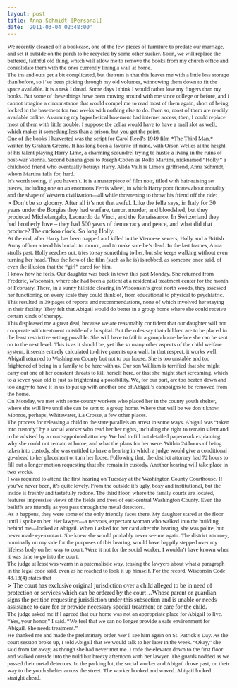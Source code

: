 ```yaml
---
layout: post
title: Anna Schmidt [Personal]
date: '2011-03-04 02:48:00'
---
```



<div><span><span style="font-family: Georgia, 'Times New Roman', serif; font-size: small;">We recently cleaned off a bookcase, one of the few pieces of furniture to predate our marriage, and set it outside on the porch to be recycled by some other sucker. Soon, we will replace the battered, faithful old thing, which will allow me to remove the books from my church office and consolidate them with the ones currently lining a wall at home.</span></span>  
<span><span style="font-family: Georgia, 'Times New Roman', serif; font-size: small;">  
</span></span></div><div><span style="font-family: Georgia, 'Times New Roman', serif; font-size: small;"><span></span></span></div><div><span><span style="font-family: Georgia, 'Times New Roman', serif; font-size: small;">The ins and outs get a bit complicated, but the sum is that this leaves me with a little less storage than before, so I’ve been picking through my old volumes, winnowing them down to fit the space available. It is a task I dread. Some days I think I would rather lose my fingers than my books. But some of these things have been moving around with me since college or before, and I cannot imagine a circumstance that would compel me to read most of them again, short of being locked in the basement for two weeks with nothing else to do. Even so, most of them are readily available online. Assuming my hypothetical basement had internet access, then, I could replace most of them with little trouble. I suppose the cellar would have to have a mail slot as well, which makes it something less than a prison, but you get the point.</span></span>  
<span><span style="font-family: Georgia, 'Times New Roman', serif; font-size: small;">  
</span></span></div><div><span style="font-family: Georgia, 'Times New Roman', serif; font-size: small;"><span></span></span></div><div><span><span style="font-family: Georgia, 'Times New Roman', serif; font-size: small;">One of the books I harvested was the script for Carol Reed’s 1949 film *The Third Man,* written by Graham Greene. It has long been a favorite of mine, with Orson Welles at the height of his talent playing Harry Lime, a charming scoundrel trying to hustle a living in the ruins of post-war Vienna. Second banana goes to Joseph Cotten as Rollo Martins, nicknamed “Holly,” a childhood friend who eventually betrays Harry. Alida Valli is Lime’s girlfriend, Anna Schmidt, whom Martins falls for, hard.</span></span></div><div><span><span style="font-family: Georgia, 'Times New Roman', serif; font-size: small;">  
</span></span></div><div><span><span style="font-family: Georgia, 'Times New Roman', serif; font-size: small;">It’s worth seeing, if you haven’t. It is a masterpiece of film noir, filled with hair-raising set pieces, including one on an enormous Ferris wheel, in which Harry pontificates about morality and the shape of Western civilization—all while threatening to throw his friend off the ride:</span></span></div>> <span><span style="font-family: Georgia, 'Times New Roman', serif;">Don’t be so gloomy. After all it’s not that awful. Like the fella says, in Italy for 30 years under the Borgias they had warfare, terror, murder, and bloodshed, but they produced Michelangelo, Leonardo da Vinci, and the Renaissance. In Switzerland they had brotherly love – they had 500 years of democracy and peace, and what did that produce? The cuckoo clock. So long Holly.</span></span>

<div><span><span style="font-family: Georgia, 'Times New Roman', serif; font-size: small;">At the end, after Harry has been trapped and killed in the Viennese sewers, Holly and a British Army officer attend his burial: to mourn, and to make sure he’s dead. In the last frames, Anna strolls past. Holly reaches out, tries to say something to her, but she keeps walking without even turning her head. Thus the hero of the film (such as he is) is robbed, as someone once said, of even the illusion that the “girl” cared for him.</span></span>  
<span><span style="font-family: Georgia, 'Times New Roman', serif; font-size: small;">  
</span></span></div><div><span style="font-family: Georgia, 'Times New Roman', serif; font-size: small;"><span></span></span></div><div><span><span style="font-family: Georgia, 'Times New Roman', serif; font-size: small;">I know how he feels. Our daughter was back in town this past Monday. She returned from Frederic, Wisconsin, where she had been a patient at a residential treatment center for the month of February. There, in a sunny hillside clearing in Wisconsin’s great north woods, they assessed her functioning on every scale they could think of, from educational to physical to psychiatric. This resulted in 39 pages of reports and recommendations, none of which involved her staying in their facility. They felt that Abigail would do better in a group home where she could receive certain kinds of therapy.</span></span>  
<span><span style="font-family: Georgia, 'Times New Roman', serif; font-size: small;">  
</span></span></div><div><span style="font-family: Georgia, 'Times New Roman', serif; font-size: small;"><span></span></span></div><div><span><span style="font-family: Georgia, 'Times New Roman', serif; font-size: small;">This displeased me a great deal, because we are reasonably confident that our daughter will not cooperate with treatment outside of a hospital. But the rules say that children are to be placed in the least restrictive setting possible. She will have to fail in a group home before she can be sent on to the next level. This is as it should be, yet like so many other aspects of the child welfare system, it seems entirely calculated to drive parents up a wall. In that respect, it works well.</span></span>  
<span><span style="font-family: Georgia, 'Times New Roman', serif; font-size: small;">  
</span></span></div><div><span style="font-family: Georgia, 'Times New Roman', serif; font-size: small;"><span></span></span></div><div><span><span style="font-family: Georgia, 'Times New Roman', serif; font-size: small;">Abigail returned to Washington County but not to our house. She is too unstable and too frightened of being in a family to be here with us. Our son William is terrified that she might carry out one of her constant threats to kill herself here, or that she might start screaming, which to a seven-year-old is just as frightening a possibility. We, for our part, are too beaten down and too angry to have it in us to put up with another one of Abigail’s campaigns to be removed from the home.</span></span>  
<span><span style="font-family: Georgia, 'Times New Roman', serif; font-size: small;">  
</span></span></div><div><span style="font-family: Georgia, 'Times New Roman', serif; font-size: small;"><span></span></span></div><div><span><span style="font-family: Georgia, 'Times New Roman', serif; font-size: small;">On Monday, we met with some county workers who placed her in the county youth shelter, where she will live until she can be sent to a group home. Where that will be we don’t know. Monroe, perhaps, Whitewater, La Crosse, a few other places.</span></span>  
<span><span style="font-family: Georgia, 'Times New Roman', serif; font-size: small;">  
</span></span></div><div><span style="font-family: Georgia, 'Times New Roman', serif; font-size: small;"><span></span></span></div><div><span><span style="font-family: Georgia, 'Times New Roman', serif; font-size: small;">The process for releasing a child to the state parallels an arrest in some ways. Abigail was “taken into custody” by a social worker who read her her rights, including the right to remain silent and to be advised by a court-appointed attorney. We had to fill out detailed paperwork explaining why she could not remain at home, and what the plans for her were. Within 24 hours of being taken into custody, she was entitled to have a hearing in which a judge would give a conditional go-ahead to her placement or turn her loose. Following that, the district attorney had 72 hours to fill out a longer motion requesting that she remain in custody. Another hearing will take place in two weeks.</span></span>  
<span><span style="font-family: Georgia, 'Times New Roman', serif; font-size: small;">  
</span></span></div><div><span style="font-family: Georgia, 'Times New Roman', serif; font-size: small;"><span></span></span></div><div><span><span style="font-family: Georgia, 'Times New Roman', serif; font-size: small;">I was required to attend the first hearing on Tuesday at the Washington County Courthouse. If you’ve never been, it’s quite lovely. From the outside it’s ugly, boxy and institutional, but the inside is freshly and tastefully redone. The third floor, where the family courts are located, features impressive views of the fields and trees of east-central Washington County. Even the bailiffs are friendly as you pass through the metal detectors.</span></span>  
<span><span style="font-family: Georgia, 'Times New Roman', serif; font-size: small;">  
</span></span></div><div><span style="font-family: Georgia, 'Times New Roman', serif; font-size: small;"><span></span></span></div><div><span><span style="font-family: Georgia, 'Times New Roman', serif; font-size: small;">As it happens, they were some of the only friendly faces there. My daughter stared at the floor until I spoke to her. Her lawyer—a nervous, expectant woman who walked into the building behind me—looked at Abigail. When I asked for her card after the hearing, she was polite, but never made eye contact. She knew she would probably never see me again. The district attorney, nominally on my side for the purposes of this hearing, would have happily stepped over my lifeless body on her way to court. Were it not for the social worker, I wouldn’t have known when it was time to go into the court.</span></span>  
<span><span style="font-family: Georgia, 'Times New Roman', serif; font-size: small;">  
</span></span></div><div><span style="font-family: Georgia, 'Times New Roman', serif; font-size: small;"><span></span></span></div><div><span><span style="font-family: Georgia, 'Times New Roman', serif; font-size: small;">The judge at least was warm in a paternalistic way, teasing the lawyers about what a paragraph in the legal code said, even as he reached to look it up himself. For the record, Wisconsin Code 48.13(4) states that </span></span></div>> <span style="font-family: Georgia, 'Times New Roman', serif;">The court has exclusive original jurisdiction over a child alleged to be in need of protection or services which can be ordered by the court…Whose parent or guardian signs the petition requesting jurisdiction under this subsection and is unable or needs assistance to care for or provide necessary special treatment or care for the child.</span>

<div><span style="font-family: Georgia, 'Times New Roman', serif; font-size: small;"><span></span></span></div><div><span><span style="font-family: Georgia, 'Times New Roman', serif; font-size: small;">The judge asked me if I agreed that our home was not an appropriate place for Abigail to live.</span></span>  
<span><span style="font-family: Georgia, 'Times New Roman', serif; font-size: small;">  
</span></span></div><div><span style="font-family: Georgia, 'Times New Roman', serif; font-size: small;"><span></span></span></div><div><span><span style="font-family: Georgia, 'Times New Roman', serif; font-size: small;">“Yes, your honor,” I said. “We feel that we can no longer provide a safe environment for Abigail. She needs treatment.”</span></span>  
<span><span style="font-family: Georgia, 'Times New Roman', serif; font-size: small;">  
</span></span></div><div><span style="font-family: Georgia, 'Times New Roman', serif; font-size: small;"><span></span></span></div><div><span><span style="font-family: Georgia, 'Times New Roman', serif; font-size: small;">He thanked me and made the preliminary order. We’ll see him again on St. Patrick’s Day. As the court session broke up, I told Abigail that we would talk to her later in the week. “Okay,” she said from far away, as though she had never met me. I rode the elevator down to the first floor and walked outside into the mild but breezy afternoon with her lawyer. The guards nodded as we passed their metal detectors. In the parking lot, the social worker and Abigail drove past, on their way to the youth shelter across the street. The worker honked and waved. Abigail looked straight ahead.</span></span></div>
